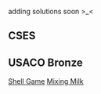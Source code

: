 adding solutions soon >_<


## CSES

## USACO Bronze
[Shell Game](https://github.com/ameywtf/cp/blob/c8cfc95ce4f53f5f295dd77dec6a2b50713b9d66/usaco/bronze/1%20-%20Shell%20Game/ShellGame.cpp)
[Mixing Milk](https://github.com/ameywtf/cp/blob/c8cfc95ce4f53f5f295dd77dec6a2b50713b9d66/usaco/bronze/2%20-%20Mixing%20Milk/MixingMilk.cpp) 
